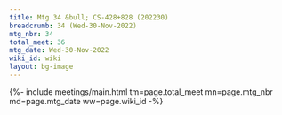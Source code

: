 ```yaml
---
title: Mtg 34 &bull; CS-428+828 (202230)
breadcrumb: 34 (Wed-30-Nov-2022)
mtg_nbr: 34
total_meet: 36
mtg_date: Wed-30-Nov-2022
wiki_id: wiki
layout: bg-image
---
```


{%- include meetings/main.html
    tm=page.total_meet
    mn=page.mtg_nbr
    md=page.mtg_date
    ww=page.wiki_id
-%}
